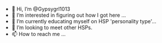 - 👋 Hi, I’m @Gypsygrl1013
- 👀 I’m interested in figuring out how I got here ... 
- 🌱 I’m currently educating myself on HSP 'personality type'... 
- 💞️ I’m looking to meet other HSPs.
- 📫 How to reach me ...


<!---
Gypsygrl1013/Gypsygrl1013 is a ✨ special ✨ repository because its `README.md` (this file) appears on your GitHub profile.
You can click the Preview link to take a look at your changes.
--->
